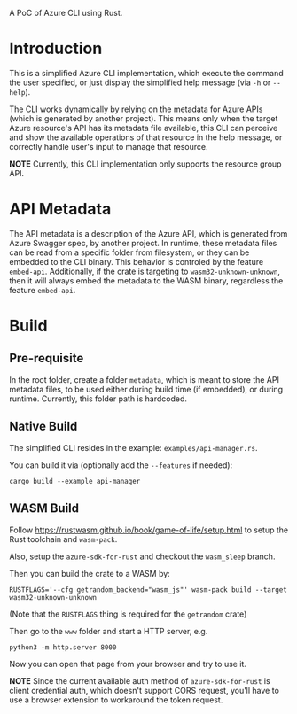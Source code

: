 A PoC of Azure CLI using Rust. 

# Introduction

This is a simplified Azure CLI implementation, which execute the command the user specified, or just display the simplified help message (via `-h` or `--help`).

The CLI works dynamically by relying on the metadata for Azure APIs (which is generated by another project). This means only when the target Azure resource's API has its metadata file available, this CLI can perceive and show the available operations of that resource in the help message, or correctly handle user's input to manage that resource.

**NOTE** Currently, this CLI implementation only supports the resource group API.

# API Metadata

The API metadata is a description of the Azure API, which is generated from Azure Swagger spec, by another project. In runtime, these metadata files can be read from a specific folder from filesystem, or they can be embedded to the CLI binary. This behavior is controled by the feature `embed-api`. Additionally, if the crate is targeting to `wasm32-unknown-unknown`, then it will always embed the metadata to the WASM binary, regardless the feature `embed-api`.

# Build

## Pre-requisite

In the root folder, create a folder `metadata`, which is meant to store the API metadata files, to be used either during build time (if embedded), or during runtime. Currently, this folder path is hardcoded.

## Native Build

The simplified CLI resides in the example: `examples/api-manager.rs`.

You can build it via (optionally add the `--features` if needed):

```
cargo build --example api-manager
```

## WASM Build

Follow https://rustwasm.github.io/book/game-of-life/setup.html to setup the Rust toolchain and `wasm-pack`.

Also, setup the `azure-sdk-for-rust` and checkout the `wasm_sleep` branch.

Then you can build the crate to a WASM by:

```
RUSTFLAGS='--cfg getrandom_backend="wasm_js"' wasm-pack build --target wasm32-unknown-unknown
```

(Note that the `RUSTFLAGS` thing is required for the `getrandom` crate)

Then go to the `www` folder and start a HTTP server, e.g.

```
python3 -m http.server 8000
```

Now you can open that page from your browser and try to use it.

**NOTE** Since the current available auth method of `azure-sdk-for-rust` is client credential auth, which doesn't support CORS request, you'll have to use a browser extension to workaround the token request.
